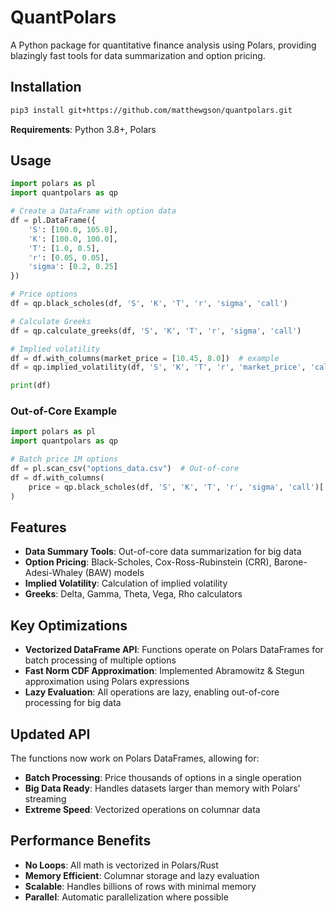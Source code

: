 # QuantPolars

A Python package for quantitative finance analysis using Polars, providing blazingly fast tools for data summarization and option pricing.

## Installation

```bash
pip3 install git+https://github.com/matthewgson/quantpolars.git
```

**Requirements**: Python 3.8+, Polars


## Usage

```python
import polars as pl
import quantpolars as qp

# Create a DataFrame with option data
df = pl.DataFrame({
    'S': [100.0, 105.0],
    'K': [100.0, 100.0],
    'T': [1.0, 0.5],
    'r': [0.05, 0.05],
    'sigma': [0.2, 0.25]
})

# Price options
df = qp.black_scholes(df, 'S', 'K', 'T', 'r', 'sigma', 'call')

# Calculate Greeks
df = qp.calculate_greeks(df, 'S', 'K', 'T', 'r', 'sigma', 'call')

# Implied volatility
df = df.with_columns(market_price = [10.45, 8.0])  # example
df = qp.implied_volatility(df, 'S', 'K', 'T', 'r', 'market_price', 'call')

print(df)
```

### Out-of-Core Example

```python
import polars as pl
import quantpolars as qp

# Batch price 1M options
df = pl.scan_csv("options_data.csv")  # Out-of-core
df = df.with_columns(
    price = qp.black_scholes(df, 'S', 'K', 'T', 'r', 'sigma', 'call')['price']
)
```

## Features

- **Data Summary Tools**: Out-of-core data summarization for big data
- **Option Pricing**: Black-Scholes, Cox-Ross-Rubinstein (CRR), Barone-Adesi-Whaley (BAW) models
- **Implied Volatility**: Calculation of implied volatility
- **Greeks**: Delta, Gamma, Theta, Vega, Rho calculators

## Key Optimizations

- **Vectorized DataFrame API**: Functions operate on Polars DataFrames for batch processing of multiple options
- **Fast Norm CDF Approximation**: Implemented Abramowitz & Stegun approximation using Polars expressions
- **Lazy Evaluation**: All operations are lazy, enabling out-of-core processing for big data

## Updated API

The functions now work on Polars DataFrames, allowing for:
- **Batch Processing**: Price thousands of options in a single operation
- **Big Data Ready**: Handles datasets larger than memory with Polars' streaming
- **Extreme Speed**: Vectorized operations on columnar data

## Performance Benefits

- **No Loops**: All math is vectorized in Polars/Rust
- **Memory Efficient**: Columnar storage and lazy evaluation
- **Scalable**: Handles billions of rows with minimal memory
- **Parallel**: Automatic parallelization where possible
